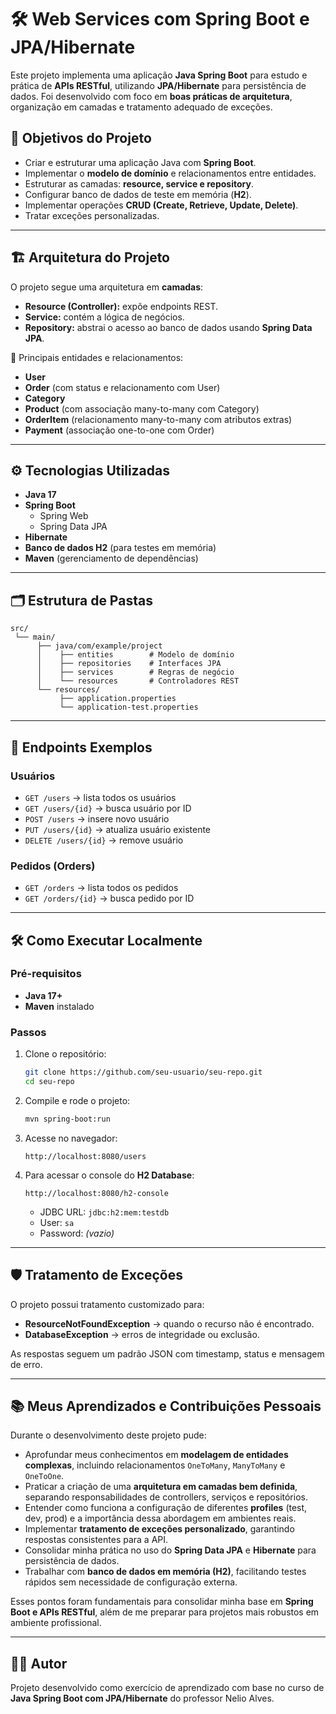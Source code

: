 # 🛠️ Web Services com Spring Boot e JPA/Hibernate

Este projeto implementa uma aplicação **Java Spring Boot** para estudo e prática de **APIs RESTful**, utilizando **JPA/Hibernate** para persistência de dados. Foi desenvolvido com foco em **boas práticas de arquitetura**, organização em camadas e tratamento adequado de exceções.

## 🚀 Objetivos do Projeto

- Criar e estruturar uma aplicação Java com **Spring Boot**.
- Implementar o **modelo de domínio** e relacionamentos entre entidades.
- Estruturar as camadas: **resource, service e repository**.
- Configurar banco de dados de teste em memória (**H2**).
- Implementar operações **CRUD (Create, Retrieve, Update, Delete)**.
- Tratar exceções personalizadas.

---

## 🏗️ Arquitetura do Projeto

O projeto segue uma arquitetura em **camadas**:

- **Resource (Controller):** expõe endpoints REST.
- **Service:** contém a lógica de negócios.
- **Repository:** abstrai o acesso ao banco de dados usando **Spring Data JPA**.

📌 Principais entidades e relacionamentos:

- **User**
- **Order** (com status e relacionamento com User)
- **Category**
- **Product** (com associação many-to-many com Category)
- **OrderItem** (relacionamento many-to-many com atributos extras)
- **Payment** (associação one-to-one com Order)

---

## ⚙️ Tecnologias Utilizadas

- **Java 17**
- **Spring Boot**
  - Spring Web
  - Spring Data JPA
- **Hibernate**
- **Banco de dados H2** (para testes em memória)
- **Maven** (gerenciamento de dependências)

---

## 🗂️ Estrutura de Pastas

```
src/
 └── main/
      ├── java/com/example/project
      │    ├── entities        # Modelo de domínio
      │    ├── repositories    # Interfaces JPA
      │    ├── services        # Regras de negócio
      │    └── resources       # Controladores REST
      └── resources/
           ├── application.properties
           └── application-test.properties
```

---

## 🔗 Endpoints Exemplos

### Usuários

- `GET /users` → lista todos os usuários
- `GET /users/{id}` → busca usuário por ID
- `POST /users` → insere novo usuário
- `PUT /users/{id}` → atualiza usuário existente
- `DELETE /users/{id}` → remove usuário

### Pedidos (Orders)

- `GET /orders` → lista todos os pedidos
- `GET /orders/{id}` → busca pedido por ID

---

## 🛠️ Como Executar Localmente

### Pré-requisitos

- **Java 17+**
- **Maven** instalado

### Passos

1. Clone o repositório:

   ```bash
   git clone https://github.com/seu-usuario/seu-repo.git
   cd seu-repo
   ```

2. Compile e rode o projeto:

   ```bash
   mvn spring-boot:run
   ```

3. Acesse no navegador:

   ```
   http://localhost:8080/users
   ```

4. Para acessar o console do **H2 Database**:
   ```
   http://localhost:8080/h2-console
   ```
   - JDBC URL: `jdbc:h2:mem:testdb`
   - User: `sa`
   - Password: _(vazio)_

---

## 🛡️ Tratamento de Exceções

O projeto possui tratamento customizado para:

- **ResourceNotFoundException** → quando o recurso não é encontrado.
- **DatabaseException** → erros de integridade ou exclusão.

As respostas seguem um padrão JSON com timestamp, status e mensagem de erro.

---

## 📚 Meus Aprendizados e Contribuições Pessoais

Durante o desenvolvimento deste projeto pude:

- Aprofundar meus conhecimentos em **modelagem de entidades complexas**, incluindo relacionamentos `OneToMany`, `ManyToMany` e `OneToOne`.
- Praticar a criação de uma **arquitetura em camadas bem definida**, separando responsabilidades de controllers, serviços e repositórios.
- Entender como funciona a configuração de diferentes **profiles** (test, dev, prod) e a importância dessa abordagem em ambientes reais.
- Implementar **tratamento de exceções personalizado**, garantindo respostas consistentes para a API.
- Consolidar minha prática no uso do **Spring Data JPA** e **Hibernate** para persistência de dados.
- Trabalhar com **banco de dados em memória (H2)**, facilitando testes rápidos sem necessidade de configuração externa.

Esses pontos foram fundamentais para consolidar minha base em **Spring Boot e APIs RESTful**, além de me preparar para projetos mais robustos em ambiente profissional.

---

## 👨‍💻 Autor

Projeto desenvolvido como exercício de aprendizado com base no curso de **Java Spring Boot com JPA/Hibernate** do professor Nelio Alves.
